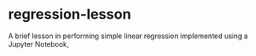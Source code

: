 # regression-lesson
A brief lesson in performing simple linear regression implemented using a Jupyter Notebook,
